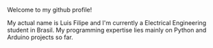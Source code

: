 Welcome to my github profile! 

My actual name is Luis Filipe and I'm currently a Electrical Engineering student in Brasil.
My programming expertise lies mainly on Python and Arduino projects so far.
